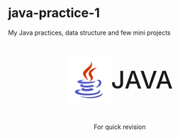 # java-practice-1
My Java practices, data structure and few mini projects

<br />
<br />
<div style="display: flex; align-items:center; justify-content: center;">
<img src="./images/icon.png" alt="Icon" />
<span style="font-size: 55px; font-weight: 500;"> JAVA</span>
<br />
<br />

</div>
<br />
<br />

<div align="center">
<p>For quick revision</p>
</div>